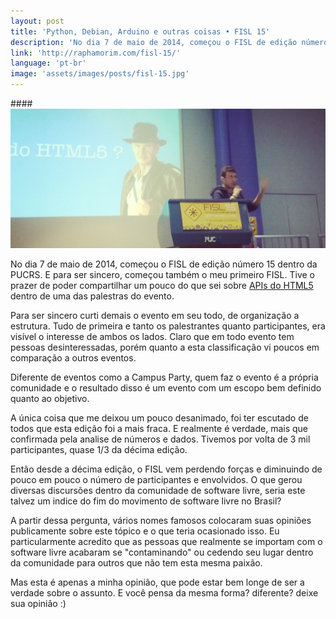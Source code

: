 ```yaml
---
layout: post
title: 'Python, Debian, Arduino e outras coisas • FISL 15'
description: 'No dia 7 de maio de 2014, começou o FISL de edição número 15 dentro da PUCRS. E para ser sincero, começou também o meu primeiro FISL.'
link: 'http://raphamorim.com/fisl-15/'
language: 'pt-br'
image: 'assets/images/posts/fisl-15.jpg'
---
```


####<img src="/assets/images/posts/fisl-15.jpg" alt="Fisl 15" />

No dia 7 de maio de 2014, começou o FISL de edição número 15 dentro da PUCRS. E para ser sincero, começou também o meu primeiro FISL. Tive o prazer de poder compartilhar um pouco do que sei sobre [APIs do HTML5](http://hemingway.softwarelivre.org/fisl15/high/41d/sala41d-high-201405071300.ogv) dentro de uma das palestras do evento.

<!-- more -->

Para ser sincero curti demais o evento em seu todo, de organização a estrutura. Tudo de primeira e tanto os palestrantes quanto participantes, era visível o interesse de ambos os lados. Claro que em todo evento tem pessoas desinteressadas, porém quanto a esta classificação vi poucos em comparação a outros eventos.

Diferente de eventos como a Campus Party, quem faz o evento é a própria comunidade e o resultado disso é um evento com um escopo bem definido quanto ao objetivo.

A única coisa que me deixou um pouco desanimado, foi ter escutado de todos que esta edição foi a mais fraca. E realmente é verdade, mais que confirmada pela analise de números e dados. Tivemos por volta de 3 mil participantes, quase 1/3 da décima edição.

Então desde a décima edição, o FISL vem perdendo forças e diminuindo de pouco em pouco o número de participantes e envolvidos. O que gerou diversas discursões dentro da comunidade de software livre, seria este talvez um indice do fim do movimento de software livre no Brasil?

A partir dessa pergunta, vários nomes famosos colocaram suas opiniões publicamente sobre este tópico e o que teria ocasionado isso. Eu particularmente acredito que as pessoas que realmente se importam com o software livre acabaram se "contaminando" ou cedendo seu lugar dentro da comunidade para outros que não tem esta mesma paixão.

Mas esta é apenas a minha opinião, que pode estar bem longe de ser a verdade sobre o assunto. E você pensa da mesma forma? diferente? deixe sua opinião :)

